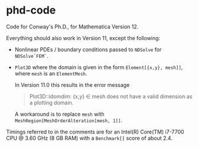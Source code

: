 # phd-code

Code for Conway's Ph.D., for Mathematica Version&nbsp;12.

Everything should also work in Version&nbsp;11, except the following:

* Nonlinear PDEs / boundary conditions passed to `NDSolve` for
  `` NDSolve`FEM` ``.
  
* `Plot3D` where the domain is given in the form `Element[{x,y}, mesh]]`,
  where `mesh` is an `ElementMesh`.
  
  In Version&nbsp;11.0 this results in the error message
  > Plot3D::idomdim: {x,y} ∈ mesh does not have a valid dimension
    as a plotting domain.
  
  A workaround is to replace `mesh` with
  `MeshRegion[MeshOrderAlteration[mesh, 1]]`.

Timings referred to in the comments are for an
Intel(R) Core(TM) i7-7700 CPU @ 3.60 GHz (8 GB RAM)
with a `Benchmark[]` score of about 2.4.

